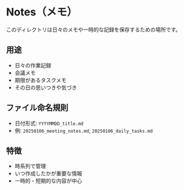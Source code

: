 # Notes（メモ）

このディレクトリは日々のメモや一時的な記録を保存するための場所です。

## 用途
- 日々の作業記録
- 会議メモ
- 期限があるタスクメモ
- その日の思いつきや気づき

## ファイル命名規則
- 日付形式: `YYYYMMDD_title.md`
- 例: `20250106_meeting_notes.md`, `20250106_daily_tasks.md`

## 特徴
- 時系列で管理
- いつ作成したかが重要な情報
- 一時的・短期的な内容が中心